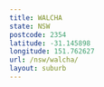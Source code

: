 ```yaml
---
title: WALCHA
state: NSW
postcode: 2354
latitude: -31.145898
longitude: 151.762627
url: /nsw/walcha/
layout: suburb
---
```

